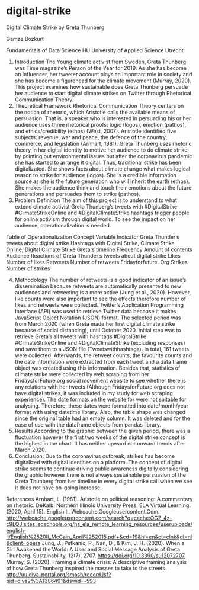 # digital-strike
Digital Climate Strike by Greta Thunberg

Gamze Bozkurt

Fundamentals of Data Science
HU University of Applied Science Utrecht


1. Introduction
The Young climate activist from Sweden, Greta Thunberg was Time magazine’s Person of the Year for 2019. As she has become an influencer, her tweeter account plays an important role in society and she has become a figurehead for the climate movement (Murray, 2020). This project examines how sustainable does Greta Thunberg persuade her audience to start digital climate strikes on Twitter through Rhetorical Communication Theory.
2. Theoretical Framework
Rhetorical Communication Theory centers on the notion of rhetoric, which Aristotle calls the available means of persuasion. That is, a speaker who is interested in persuading his or her audience uses three rhetorical proofs: logic (logos), emotion (pathos), and ethics/credibility (ethos) (West, 2007). Aristotle identified five subjects: revenue, war and peace, the defence of the country, commerce, and legislation (Arnhart, 1981). Greta Thunberg uses rhetoric theory in her digital identity to motive her audience to do climate strike by pointing out environmental issues but after the coronavirus pandemic she has started to arrange it digital. Thus, traditional strike has been digitalizated. She shows facts about climate change what makes logical reason to strike for audience (logos). She is a credible information source as she is the future generation who will inherit the earth (ethos). She makes the audience think and touch their emotions about the future generations and persuades them to strike (pathos).
3. Problem Definition
The aim of this project is to understand to what extend climate activist Greta Thunberg’s tweets with #DigitalStrike #ClimateStrikeOnline and #DigitalClimateStrike hashtags trigger people for online activism through digital world. To see the impact on her audience, operationalization is needed.

Table of Operationalization
Concept	Variable	Indicator
Greta Thunder’s tweets about digital strike	Hashtags with Digital Strike, Climate Strike Online, Digital Climate Strike	Greta's timeline
	Frequency	Amount of contents
Audience Reactions of Greta Thunder’s tweets about digital strike	Likes	Number of likes
	Retweets	Number of retweets
Fridayforfuture. Org	Strikes	Number of strikes 

4. Methodology
The number of retweets is a good indicator of an issue’s dissemination because retweets are automatically presented to new audiences and retweeting is a more active (Jung et al., 2020). However, like counts were also important to see the effects therefore number of likes and retweets were collected. Twitter’s Application Programming Interface (API) was used to retrieve Twitter data because it makes JavaScript Object Notation (JSON) format. The selected period was from March 2020 (when Greta made her first digital climate strike because of social distancing), until October 2020. Initial step was to retrieve Greta’s all tweets with hashtags #DigitalStrike #ClimateStrikeOnline and #DigitalClimateStrike (excluding responses) and save them to a JSON file (Tweetswithhashtags). In total, 161 tweets were collected. Afterwards, the retweet counts, the favourite counts and the date information were extracted from each tweet and a data frame object was created using this information. Besides that, statistics of climate strike were collected by web scraping from her FridaysforFuture.org social movement website to see whether there is any relations with her tweets (Although FridaysforFuture.org does not have digital strikes, it was included in my study for web scraping experience). The date formats on the website for were not suitable for analysing. Therefore, these dates were formatted into date/month/year format with using datetime library. Also, the table shape was changed since the original table had an empty column. It was deleted and for the ease of use with the dataframe objects from pandas library.
5. Results
According to the graphic between the given period, there was a fluctuation however the first two weeks of the digital strike concept is the highest in the chart. It has neither upward nor onward trends after March 2020. 
6. Conclusion: 
Due to the coronavirus outbreak, strikes has become digitalized with digital identities on a platform. The concept of digital strike seems to continue driving public awareness digitally considering the graphic however there is not always sustainable persuasion of the Greta Thunberg from her timeline in every digital strike call when we see it does not have on-going increase. 









References
Arnhart, L. (1981). Aristotle on political reasoning: A commentary on rhetoric. DeKalb: Northern Illinois University Press.
ELA Virtual Learning. (2020, April 15). English II. Webcache.Googleusercontent.Com. http://webcache.googleusercontent.com/search?q=cache:OGZ_4z-c9LQJ:sites.isdschools.org/hs_ela_remote_learning_resources/useruploads/english-ii/English%2520II_McCain_April%252015.pdf+&cd=19&hl=en&ct=clnk&gl=nl&client=opera
Jung, J., Petkanic, P., Nan, D., & Kim, J. H. (2020). When a Girl Awakened the World: A User and Social Message Analysis of Greta Thunberg. Sustainability, 12(7), 2707. https://doi.org/10.3390/su12072707
Murray, S. (2020). Framing a climate crisis: A descriptive framing analysis of how Greta Thunberg inspired the masses to take to the streets. http://uu.diva-portal.org/smash/record.jsf?pid=diva2%3A1386491&dswid=-593






